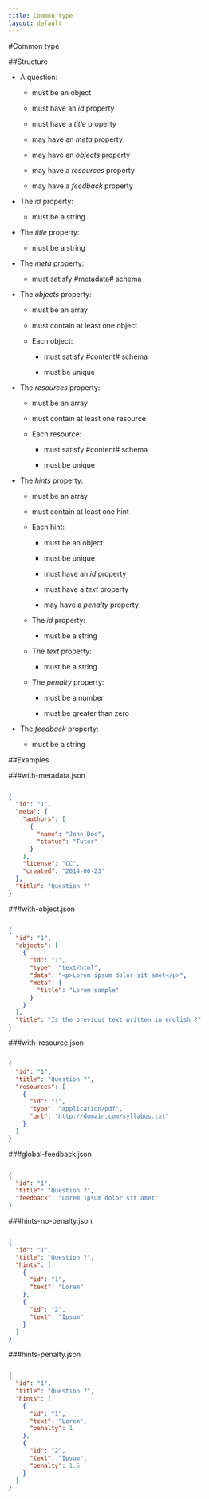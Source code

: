 ```yaml
---
title: Common type
layout: default
---
```


#Common type

##Structure

* A question:

  * must be an object

  * must have an *id* property

  * must have a *title* property

  * may have an *meta* property

  * may have an *objects* property

  * may have a *resources* property

  * may have a *feedback* property

* The *id* property:

  * must be a string

* The *title* property:

  * must be a string

* The *meta* property:

  * must satisfy #metadata# schema

* The *objects* property:

  * must be an array

  * must contain at least one object

  * Each object:

    * must satisfy #content# schema

    * must be unique

* The *resources* property:

  * must be an array

  * must contain at least one resource

  * Each resource:

    * must satisfy #content# schema

    * must be unique

* The *hints* property:

  * must be an array

  * must contain at least one hint

  * Each hint:

    * must be an object

    * must be unique

    * must have an *id* property

    * must have a *text* property

    * may have a *penalty* property

  * The *id* property:

    * must be a string

  * The *text* property:

    * must be a string

  * The *penalty* property:

    * must be a number

    * must be greater than zero

* The *feedback* property:

  * must be a string

##Examples

###with-metadata.json

```json

{
  "id": "1",
  "meta": {
    "authors": [
      {
        "name": "John Doe",
        "status": "Tutor"
      }
    ],
    "license": "CC",
    "created": "2014-06-23"
  },
  "title": "Question ?"
}

```

###with-object.json

```json

{
  "id": "1",
  "objects": [
    {
      "id": "1",
      "type": "text/html",
      "data": "<p>Lorem ipsum dolor sit amet</p>",
      "meta": {
        "title": "Lorem sample"
      }
    }
  ],
  "title": "Is the previous text written in english ?"
}

```

###with-resource.json

```json

{
  "id": "1",
  "title": "Question ?",
  "resources": [
    {
      "id": "1",
      "type": "application/pdf",
      "url": "http://domain.com/syllabus.txt"
    }
  ]
}

```

###global-feedback.json

```json

{
  "id": "1",
  "title": "Question ?",
  "feedback": "Lorem ipsum dolor sit amet"
}

```

###hints-no-penalty.json

```json

{
  "id": "1",
  "title": "Question ?",
  "hints": [
    {
      "id": "1",
      "text": "Lorem"
    },
    {
      "id": "2",
      "text": "Ipsum"
    }
  ]
}

```

###hints-penalty.json

```json

{
  "id": "1",
  "title": "Question ?",
  "hints": [
    {
      "id": "1",
      "text": "Lorem",
      "penalty": 1
    },
    {
      "id": "2",
      "text": "Ipsum",
      "penalty": 1.5
    }
  ]
}

```

